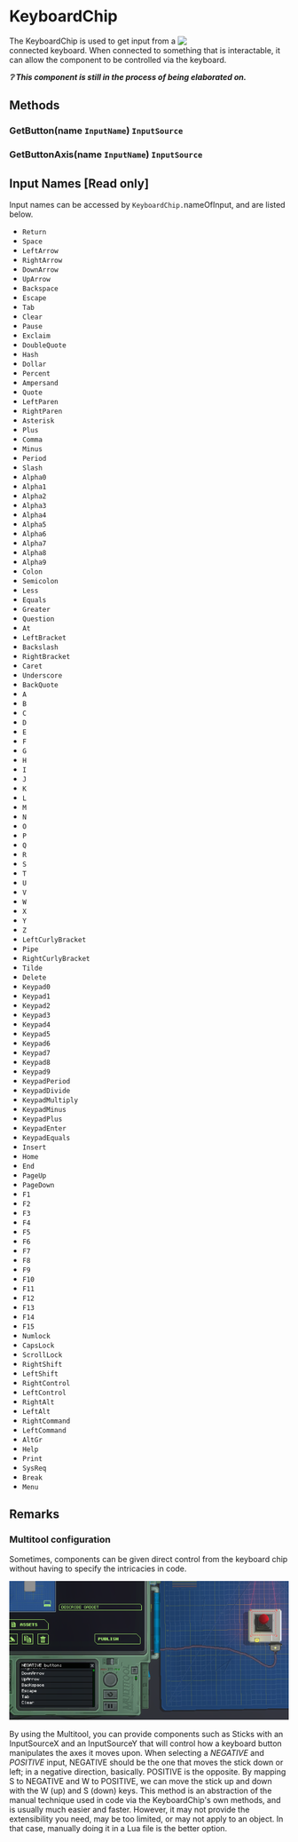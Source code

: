 # KeyboardChip

<img src="https://docs.retrogadgets.game/api/modules/KeyboardChip.png" width="200" align="right">

The KeyboardChip is used to get input from a connected keyboard. When connected to something that is interactable, it can allow the component to be controlled via the keyboard.

**_❔ This component is still in the process of being elaborated on._**

## Methods

<!-- TODO: Explain these methods. -->
### GetButton(name `InputName`) `InputSource`

### GetButtonAxis(name `InputName`) `InputSource`

## Input Names **[Read only]**
Input names can be accessed by `KeyboardChip.`nameOfInput, and are listed below.
- `Return`
- `Space`
- `LeftArrow`
- `RightArrow`
- `DownArrow`
- `UpArrow`
- `Backspace`
- `Escape`
- `Tab`
- `Clear`
- `Pause`
- `Exclaim`
- `DoubleQuote`
- `Hash`
- `Dollar`
- `Percent`
- `Ampersand`
- `Quote`
- `LeftParen`
- `RightParen`
- `Asterisk`
- `Plus`
- `Comma`
- `Minus`
- `Period`
- `Slash`
- `Alpha0`
- `Alpha1`
- `Alpha2`
- `Alpha3`
- `Alpha4`
- `Alpha5`
- `Alpha6`
- `Alpha7`
- `Alpha8`
- `Alpha9`
- `Colon`
- `Semicolon`
- `Less`
- `Equals`
- `Greater`
- `Question`
- `At`
- `LeftBracket`
- `Backslash`
- `RightBracket`
- `Caret`
- `Underscore`
- `BackQuote`
- `A`
- `B`
- `C`
- `D`
- `E`
- `F`
- `G`
- `H`
- `I`
- `J`
- `K`
- `L`
- `M`
- `N`
- `O`
- `P`
- `Q`
- `R`
- `S`
- `T`
- `U`
- `V`
- `W`
- `X`
- `Y`
- `Z`
- `LeftCurlyBracket`
- `Pipe`
- `RightCurlyBracket`
- `Tilde`
- `Delete`
- `Keypad0`
- `Keypad1`
- `Keypad2`
- `Keypad3`
- `Keypad4`
- `Keypad5`
- `Keypad6`
- `Keypad7`
- `Keypad8`
- `Keypad9`
- `KeypadPeriod`
- `KeypadDivide`
- `KeypadMultiply`
- `KeypadMinus`
- `KeypadPlus`
- `KeypadEnter`
- `KeypadEquals`
- `Insert`
- `Home`
- `End`
- `PageUp`
- `PageDown`
- `F1`
- `F2`
- `F3`
- `F4`
- `F5`
- `F6`
- `F7`
- `F8`
- `F9`
- `F10`
- `F11`
- `F12`
- `F13`
- `F14`
- `F15`
- `Numlock`
- `CapsLock`
- `ScrollLock`
- `RightShift`
- `LeftShift`
- `RightControl`
- `LeftControl`
- `RightAlt`
- `LeftAlt`
- `RightCommand`
- `LeftCommand`
- `AltGr`
- `Help`
- `Print`
- `SysReq`
- `Break`
- `Menu`

## Remarks

### Multitool configuration

Sometimes, components can be given direct control from the keyboard chip without having to specify the intricacies in code.

<img src="../../../assets/docs/KeyboardChip/KeyboardInput.png">

By using the Multitool, you can provide components such as Sticks with an InputSourceX and an InputSourceY that will control how a keyboard button manipulates the axes it moves upon. When selecting a _NEGATIVE_ and _POSITIVE_ input, NEGATIVE should be the one that moves the stick down or left; in a negative direction, basically. POSITIVE is the opposite. By mapping S to NEGATIVE and W to POSITIVE, we can move the stick up and down with the W (up) and S (down) keys. This method is an abstraction of the manual technique used in code via the KeyboardChip's own methods, and is usually much easier and faster. However, it may not provide the extensibility you need, may be too limited, or may not apply to an object. In that case, manually doing it in a Lua file is the better option.
